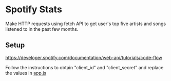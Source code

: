 # Spotify Stats
 Make HTTP requests using fetch API to get user's top five artists and songs listened to in the past few months.

 ## Setup 
https://developer.spotify.com/documentation/web-api/tutorials/code-flow

Follow the instructions to obtain "client_id" and "client_secret" and replace the values in [app.js](https://github.com/fghouri/Spotify-Stats/blob/main/app.js)
